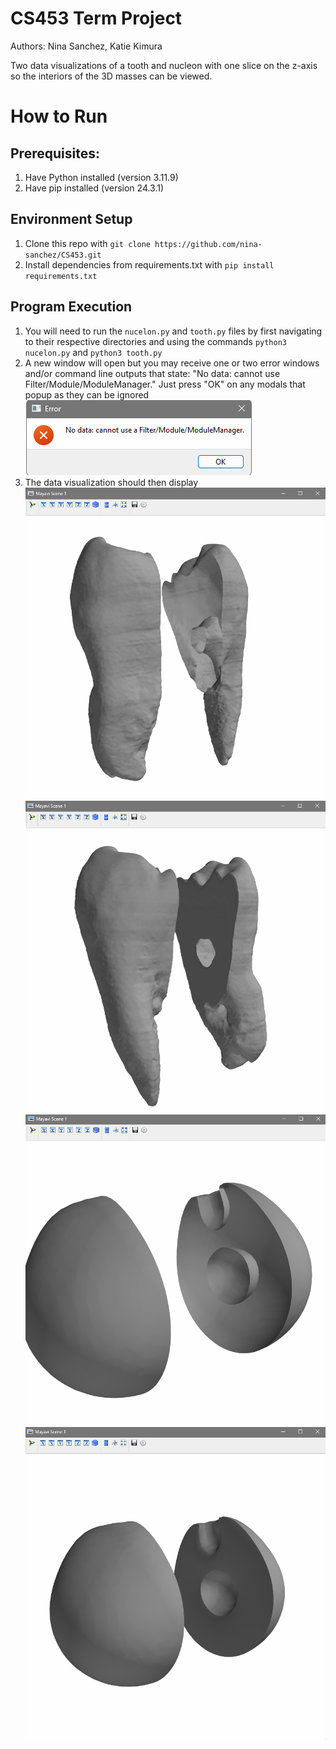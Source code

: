 # CS453 Term Project
Authors: Nina Sanchez, Katie Kimura

Two data visualizations of a tooth and nucleon with one slice on the z-axis so the interiors of the 3D masses can be viewed.

# How to Run 
## Prerequisites: 
1. Have Python installed (version 3.11.9)
2. Have pip installed (version 24.3.1)
## Environment Setup
1. Clone this repo with `git clone https://github.com/nina-sanchez/CS453.git`
2. Install dependencies from requirements.txt with `pip install requirements.txt`
## Program Execution
1. You will need to run the `nucelon.py` and `tooth.py` files by first navigating to their respective directories and using the commands `python3 nucelon.py` and `python3 tooth.py`
2. A new window will open but you may receive one or two error windows and/or command line outputs that state: "No data: cannot use Filter/Module/ModuleManager." Just press "OK" on any modals that popup as they can be ignored
![Possible Error Modal](images/errorModal.png)
3. The data visualization should then display
![Tooth Slice 1](images/toothSlice1.png) ![Tooth Slice 2](images/toothSlice2.png) ![Nucelon Slice 1](images/nucleonSlice1.png) ![Nucelon Slice 2](images/nucelonSlice2.png)


